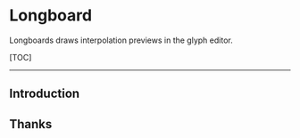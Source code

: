 Longboard
=========

Longboards draws interpolation previews in the glyph editor.

[TOC]

- - -

## Introduction

## Thanks